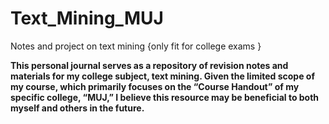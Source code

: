 # Text_Mining_MUJ
 Notes and project on text mining {only fit for college exams }

**This personal journal serves as a repository of revision notes and materials for my college subject, text mining. Given the limited scope of my course, which primarily focuses on the “Course Handout” of my specific college, “MUJ,” I believe this resource may be beneficial to both myself and others in the future.**
